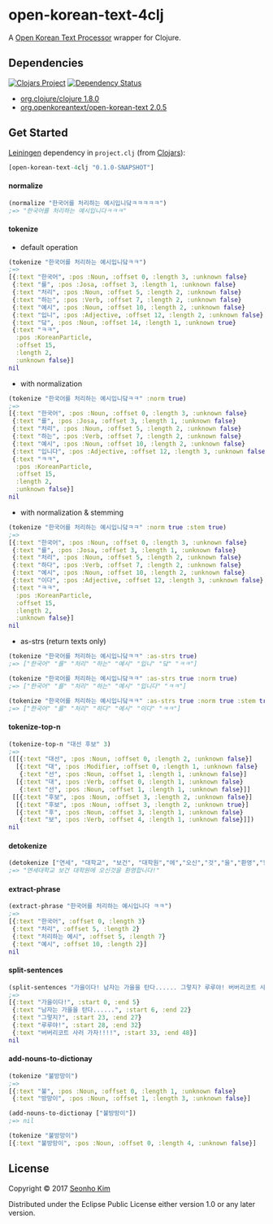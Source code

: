 # open-korean-text-4clj

A [Open Korean Text Processor](https://github.com/open-korean-text/open-korean-text) wrapper for Clojure. 


## Dependencies

[![Clojars Project](https://img.shields.io/clojars/v/open-korean-text-4clj.svg)](https://clojars.org/open-korean-text-4clj)
[![Dependency Status](https://www.versioneye.com/user/projects/59675517368b08000ebac2d0/badge.svg?style=flat-square)](https://www.versioneye.com/user/projects/59675517368b08000ebac2d0)
	
* [org.clojure/clojure 1.8.0](https://github.com/clojure/clojure/releases/tag/clojure-1.8.0)
* [org.openkoreantext/open-korean-text 2.0.5](https://github.com/open-korean-text/open-korean-text/releases/tag/open-korean-text-2.0.5)


## Get Started

[Leiningen](https://leiningen.org) dependency in `project.clj` (from [Clojars](https://clojars.org/open-korean-text-4clj)): 

```clojure
[open-korean-text-4clj "0.1.0-SNAPSHOT"]

```

#### normalize

```clojure
(normalize "한국어를 처리하는 예시입니닼ㅋㅋㅋㅋㅋ")
;=> "한국어를 처리하는 예시입니다ㅋㅋㅋ"
```

#### tokenize

* default operation
```clojure
(tokenize "한국어를 처리하는 예시입니닼ㅋㅋ")
;=> 
[{:text "한국어", :pos :Noun, :offset 0, :length 3, :unknown false}
 {:text "를", :pos :Josa, :offset 3, :length 1, :unknown false}
 {:text "처리", :pos :Noun, :offset 5, :length 2, :unknown false}
 {:text "하는", :pos :Verb, :offset 7, :length 2, :unknown false}
 {:text "예시", :pos :Noun, :offset 10, :length 2, :unknown false}
 {:text "입니", :pos :Adjective, :offset 12, :length 2, :unknown false}
 {:text "닼", :pos :Noun, :offset 14, :length 1, :unknown true}
 {:text "ㅋㅋ",
  :pos :KoreanParticle,
  :offset 15,
  :length 2,
  :unknown false}]
nil
```

* with normalization
```clojure
(tokenize "한국어를 처리하는 예시입니닼ㅋㅋ" :norm true)
;=>
[{:text "한국어", :pos :Noun, :offset 0, :length 3, :unknown false}
 {:text "를", :pos :Josa, :offset 3, :length 1, :unknown false}
 {:text "처리", :pos :Noun, :offset 5, :length 2, :unknown false}
 {:text "하는", :pos :Verb, :offset 7, :length 2, :unknown false}
 {:text "예시", :pos :Noun, :offset 10, :length 2, :unknown false}
 {:text "입니다", :pos :Adjective, :offset 12, :length 3, :unknown false}
 {:text "ㅋㅋ",
  :pos :KoreanParticle,
  :offset 15,
  :length 2,
  :unknown false}]
nil
```

* with normalization & stemming
```clojure
(tokenize "한국어를 처리하는 예시입니닼ㅋㅋ" :norm true :stem true)
;=> 
[{:text "한국어", :pos :Noun, :offset 0, :length 3, :unknown false}
 {:text "를", :pos :Josa, :offset 3, :length 1, :unknown false}
 {:text "처리", :pos :Noun, :offset 5, :length 2, :unknown false}
 {:text "하다", :pos :Verb, :offset 7, :length 2, :unknown false}
 {:text "예시", :pos :Noun, :offset 10, :length 2, :unknown false}
 {:text "이다", :pos :Adjective, :offset 12, :length 3, :unknown false}
 {:text "ㅋㅋ",
  :pos :KoreanParticle,
  :offset 15,
  :length 2,
  :unknown false}]
nil
```

* as-strs (return texts only)
```clojure
(tokenize "한국어를 처리하는 예시입니닼ㅋㅋ" :as-strs true)
;=> ["한국어" "를" "처리" "하는" "예시" "입니" "닼" "ㅋㅋ"]

(tokenize "한국어를 처리하는 예시입니닼ㅋㅋ" :as-strs true :norm true)
;=> ["한국어" "를" "처리" "하는" "예시" "입니다" "ㅋㅋ"]

(tokenize "한국어를 처리하는 예시입니닼ㅋㅋ" :as-strs true :norm true :stem true)
;=> ["한국어" "를" "처리" "하다" "예시" "이다" "ㅋㅋ"]
```

#### tokenize-top-n
```clojure
(tokenize-top-n "대선 후보" 3)
;=> 
([[{:text "대선", :pos :Noun, :offset 0, :length 2, :unknown false}]
  [{:text "대", :pos :Modifier, :offset 0, :length 1, :unknown false}
   {:text "선", :pos :Noun, :offset 1, :length 1, :unknown false}]
  [{:text "대", :pos :Verb, :offset 0, :length 1, :unknown false}
   {:text "선", :pos :Noun, :offset 1, :length 1, :unknown false}]]
 [[{:text "후보", :pos :Noun, :offset 3, :length 2, :unknown false}]
  [{:text "후보", :pos :Noun, :offset 3, :length 2, :unknown true}]
  [{:text "후", :pos :Noun, :offset 3, :length 1, :unknown false}
   {:text "보", :pos :Verb, :offset 4, :length 1, :unknown false}]])
nil
```

#### detokenize
```clojure
(detokenize ["연세", "대학교", "보건", "대학원","에","오신","것","을","환영","합니다", "!"])
;=> "연세대학교 보건 대학원에 오신것을 환영합니다!"
```

#### extract-phrase
```clojure
(extract-phrase "한국어를 처리하는 예시입니다 ㅋㅋ")
;=> 
[{:text "한국어", :offset 0, :length 3}
 {:text "처리", :offset 5, :length 2}
 {:text "처리하는 예시", :offset 5, :length 7}
 {:text "예시", :offset 10, :length 2}]
nil
```

#### split-sentences
```clojure
(split-sentences "가을이다! 남자는 가을을 탄다...... 그렇지? 루루야! 버버리코트 사러 가자!!!!")
;=> 
[{:text "가을이다!", :start 0, :end 5}
 {:text "남자는 가을을 탄다......", :start 6, :end 22}
 {:text "그렇지?", :start 23, :end 27}
 {:text "루루야!", :start 28, :end 32}
 {:text "버버리코트 사러 가자!!!!", :start 33, :end 48}]
nil
```

#### add-nouns-to-dictionay
```clojure
(tokenize "불방망이")
;=> 
[{:text "불", :pos :Noun, :offset 0, :length 1, :unknown false} 
 {:text "방망이", :pos :Noun, :offset 1, :length 3, :unknown false}]

(add-nouns-to-dictionay ["불방망이"])
;=> nil

(tokenize "불방망이")
[{:text "불방망이", :pos :Noun, :offset 0, :length 4, :unknown false}]
```


## License

Copyright © 2017 [Seonho Kim](http://seonho.kim)

Distributed under the Eclipse Public License either version 1.0 or any later version.
